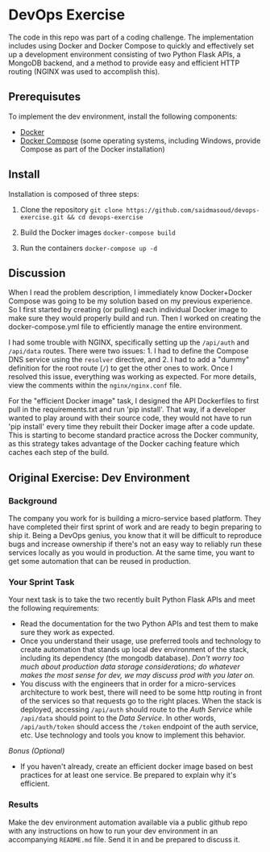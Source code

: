 # DevOps Exercise

The code in this repo was part of a coding challenge. The implementation includes using Docker and Docker Compose to quickly and effectively set up a development environment consisting of two Python Flask APIs, a MongoDB backend, and a method to provide easy and efficient HTTP routing (NGINX was used to accomplish this).

## Prerequisutes

To implement the dev environment, install the following components:

* [Docker](https://docs.docker.com/install/)
* [Docker Compose](https://docs.docker.com/compose/install/) (some operating systems, including Windows, provide Compose as part of the Docker installation)

## Install

Installation is composed of three steps:

1. Clone the repository
`git clone https://github.com/saidmasoud/devops-exercise.git && cd devops-exercise`

2. Build the Docker images
`docker-compose build`

3. Run the containers
`docker-compose up -d`

## Discussion

When I read the problem description, I immediately know Docker+Docker Compose was going to be my solution based on my previous experience. So I first started by creating (or pulling) each individual Docker image to make sure they would properly build and run. Then I worked on creating the docker-compose.yml file to efficiently manage the entire environment.

I had some trouble with NGINX, specifically setting up the `/api/auth` and `/api/data` routes. There were two issues: 1. I had to define the Compose DNS service using the `resolver` directive, and 2. I had to add a "dummy" definition for the root route (`/`) to get the other ones to work. Once I resolved this issue, everything was working as expected. For more details, view the comments within the `nginx/nginx.conf` file.

For the "efficient Docker image" task, I designed the API Dockerfiles to first pull in the requirements.txt and run 'pip install'. That way, if a developer wanted to play around with their source code, they would not have to run 'pip install' every time they rebuilt their Docker image after a code update. This is starting to become standard practice across the Docker community, as this strategy takes advantage of the Docker caching feature which caches each step of the build.

## Original Exercise: Dev Environment

### Background
The company you work for is building a micro-service based platform. They have completed their first sprint of work and are ready to begin preparing to ship it. Being a DevOps genius, you know that it will be difficult to reproduce bugs and increase  ownership if there's not an easy way to  reliably run these services locally as you would in production. At the same time, you want to get some automation that can be reused in production.

### Your Sprint Task
Your next task is to take the two recently built Python Flask APIs and meet the following requirements:

- Read the documentation for the two Python APIs and test them to make sure they work as expected.
- Once you understand their usage, use preferred tools and technology to create automation that stands up local dev environment of the stack, including its dependency (the mongodb database). _Don't worry too much about production data storage considerations; do whatever makes the most sense for dev, we may discuss prod with you later on._
- You discuss with the engineers that in order for a micro-services architecture to work best, there will need to be some http routing in front of the services so that requests go to the right places. When the stack is deployed, accessing `/api/auth` should route to the *Auth Service* while `/api/data` should point to the *Data Service*. In other words, `/api/auth/token` should access the `/token` endpoint of the auth service, etc. Use technology and tools you know to implement this behavior.

*Bonus (Optional)*
- If you haven't already, create an efficient docker image based on best practices for at least one service. Be prepared to explain why it's efficient.

### Results

Make the dev environment automation available via a public github repo with any instructions on how to run your dev environment in an accompanying `README.md` file. Send it in and be prepared to discuss it.
